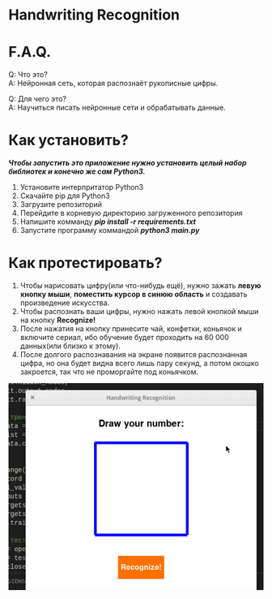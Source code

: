 <h1>Handwriting Recognition</h1>

<h1>F.A.Q.</h1>

Q: Что это?<br>
A: Нейронная сеть, которая распознаёт рукописные цифры.

Q: Для чего это?<br>
A: Научиться писать нейронные сети и обрабатывать данные.

<h1>Как установить?</h1>

***Чтобы запустить это приложение нужно установить целый набор библиотек и конечно же сам Python3.***

  1. Установите интерпритатор Python3
  2. Скачайте pip для Python3
  3. Загрузите репозиторий
  4. Перейдите в корневую директорию загруженного репозитория
  4. Напишите комманду ***pip install -r requirements.txt***
  9. Запустите программу коммандой ***python3 main.py***

<h1>Как протестировать?</h1>

  1. Чтобы нарисовать цифру(или что-нибудь ещё), нужно зажать **левую кнопку мыши**, **поместить курсор в синюю область** и создавать произведение искусства.
  2. Чтобы распознать ваши цифры, нужно нажать левой кнопкой мыши на кнопку **Recognize!**
  3. После нажатия на кнопку принесите чай, конфетки, коньячок и включите сериал, ибо обучение будет проходить на 60 000 данных(или близко к этому).
  4. После долгого распознавания на экране появится распознанная цифра, но она будет видна всего лишь пару секунд, а потом окошко закроется, так что не проморгайте под коньячком.

<p align="center"><img src="https://github.com/KiryuxaMC/Handwriting_Recognition/blob/master/images/example.gif"></p>


